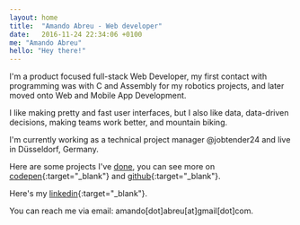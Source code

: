 ```yaml
---
layout: home
title:  "Amando Abreu - Web developer"
date:   2016-11-24 22:34:06 +0100
me: "Amando Abreu"
hello: "Hey there!"
---
```


I'm a product focused full-stack Web Developer, my first contact with programming was with C and Assembly for my robotics projects, and later moved onto Web and Mobile App Development.

I like making pretty and fast user interfaces, but I also like data, data-driven decisions, making teams work better, and mountain biking.

I'm currently working as a technical project manager @jobtender24 and live in Düsseldorf, Germany.

Here are some projects I've [done](https://amando-abr.eu/did), you can see more on [codepen](http://codepen.io/amando96/){:target="_blank"} and [github](https://github.com/amandoabreu){:target="_blank"}.

Here's my [linkedin](https://www.linkedin.com/in/amandoabreu/){:target="_blank"}.

You can reach me via email: amando[dot]abreu[at]gmail[dot]com.
